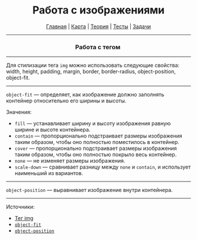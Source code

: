 <div align="center">

# Работа с изображениями

[Главная](https://github.com/dollaween/junior-roadmap/)
|
[Карта](/roadmap/README.md)
|
[Теория](/theory/README.md)
|
[Тесты](/tests/README.md)
|
[Задачи](/tasks/README.md)

</div>

---

<div align="center">

### Работа с тегом <img>

</div>

---

Для стилизации тега `img` можно использовать следующие свойства: width, height, padding, margin, border, border-radius, object-position, object-fit.

---

`object-fit` — определяет, как изображение должно заполнять контейнер относительно его ширины и высоты.

Значения:
* `fill` — устанавливает ширину и высоту изображения равную ширине и высоте контейнера.
* `contain` — пропорционально подстраивает размеры изображения таким образом, чтобы оно полностью поместилось в контейнер.
* `cover` — пропорционально подстраивает размеры изображения таким образом, чтобы оно полностью покрыло весь контейнер.
* `none` — не изменяет размеры изображения.
* `scale-down` — сравнивает разницу между `none` и `contain`, и использует наименьший из вариантов.

---

`object-position` — выравнивает изображение внутри контейнера.

---

Источники:
* [Тег img](https://developer.mozilla.org/ru/docs/Web/HTML/Element/img)
* [`object-fit`](https://developer.mozilla.org/ru/docs/Web/CSS/object-fit)
* [`object-position`](https://developer.mozilla.org/ru/docs/Web/CSS/object-position)
